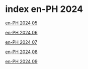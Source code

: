 # index en-PH 2024

<a href="./05">en-PH 2024 05</a>

<a href="./06">en-PH 2024 06</a>

<a href="./07">en-PH 2024 07</a>

<a href="./08">en-PH 2024 08</a>

<a href="./09">en-PH 2024 09</a>
